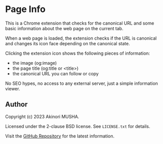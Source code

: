 # Page Info

This is a Chrome extension that checks for the canonical URL and some basic information about the web page on the current tab.

When a web page is loaded, the extension checks if the URL is canonical and changes its icon face depending on the canonical state.

Clicking the extension icon shows the following pieces of information:

- the image (og:image)
- the page title (og:title or &lt;title&gt;)
- the canonical URL you can follow or copy

No SEO hypes, no access to any external server, just a simple information viewer.

## Author

Copyright (c) 2023 Akinori MUSHA.

Licensed under the 2-clause BSD license.  See `LICENSE.txt` for details.

Visit the [GitHub Repository](https://github.com/knu/page-info) for the latest information.
